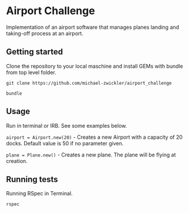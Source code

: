 # Airport Challenge

Implementation of an airport software that manages planes landing and taking-off process at an airport.

## Getting started

Clone the repository to your local maschine and install GEMs with bundle from top level folder.

`git clone https://github.com/michael-zwickler/airport_challenge`

`bundle`

## Usage

Run in terminal or IRB. See some examples below.

`airport = Airport.new(20)` - Creates a new Airport with a capacity of 20 docks. Default value is 50 if no parameter given.

`plane = Plane.new()` - Creates a new plane. The plane will be flying at creation.

## Running tests

Running RSpec in Terminal.

`rspec`